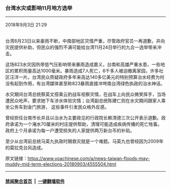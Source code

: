 ### 台湾水灾或影响11月地方选举
------------------------

<div class="published">
 <span class="date" title="中国时间">
  <time datetime="2018-09-03T21:29:44+08:00">
   2018年9月3日 21:29
  </time>
 </span>
</div>
<br/>
<div class="wsw">
 <p>
  台湾8月23日以来豪雨不断，中南部地区灾情严重，尽管政府官员一再道歉，并向灾民提供补助，但民众的强烈不满可能给台湾11月24日举行的九合一选举带来冲击。
 </p>
 <p>
  这场823水灾因热带低气压影响带来暴雨造成嘉义，台南和高雄严重水患，一些地区的累积雨量高达1000毫米。暴雨造成7人死亡，6千多人被迫撤离家园，许多社区汪洋一片。台湾民众质疑政府多年来高达140多亿美元的特别预算治水经费为何没有起到作用，有台湾媒体甚至称823暴雨直接冲垮南台湾绿色执政的治水神话。
 </p>
 <p>
  水灾期间台湾总统蔡英文搭乘云豹战车视察灾情，在战车上向民众微笑挥手，当场遭民众呛声，要求她下车涉水体验灾情；台湾副总统陈建仁则在水灾期间跟家人乘坐公务车到金门旅游， 这些事件引发民众格外反感。
 </p>
 <p>
  曾经担任台南市长并且以治水为主要政见的行政院长赖清德三次公开表示道歉。政府承诺为一个淹水70厘米的村庄提供帮助，清理可能造成疾病传播的死亡牲畜。政府上个月承诺为每一户遭受损失的人家提供两万新台币的补贴。
 </p>
 <p>
  至少从台湾前总统马英九执政时期救灾就是一个难题。马英九也曾经因为2009年的莫拉克台风造成。
 </p>
</div>

原文链接：https://www.voachinese.com/a/news-taiwan-floods-may-muddy-mid-term-elections-20180903/4555504.html


------------------------
#### [禁闻聚合首页](https://github.com/gfw-breaker/banned-news/blob/master/README.md) &nbsp;|&nbsp;  [一键翻墙软件](https://github.com/gfw-breaker/nogfw/blob/master/README.md)